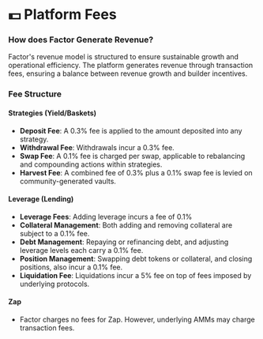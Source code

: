 # 💵 Platform Fees

### How does Factor Generate Revenue?

Factor's revenue model is structured to ensure sustainable growth and operational efficiency. The platform generates revenue through transaction fees, ensuring a balance between revenue growth and builder incentives.

### **Fee Structure**

#### **Strategies (Yield/Baskets)**

* **Deposit Fee**: A 0.3% fee is applied to the amount deposited into any strategy.
* **Withdrawal Fee**: Withdrawals incur a 0.3% fee.
* **Swap Fee**: A 0.1% fee is charged per swap, applicable to rebalancing and compounding actions within strategies.
* **Harvest Fee**: A combined fee of 0.3% plus a 0.1% swap fee is levied on community-generated vaults.

#### **Leverage (Lending)**

* **Leverage Fees**: Adding leverage incurs a fee of 0.1%
* **Collateral Management**: Both adding and removing collateral are subject to a 0.1% fee.
* **Debt Management**: Repaying or refinancing debt, and adjusting leverage levels each carry a 0.1% fee.
* **Position Management**: Swapping debt tokens or collateral, and closing positions, also incur a 0.1% fee.
* **Liquidation Fee**: Liquidations incur a 5% fee on top of fees imposed by underlying protocols.

#### Zap

* Factor charges no fees for Zap. However, underlying AMMs may charge transaction fees.
